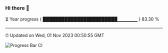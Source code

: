 ### Hi there 👋

⏳ Year progress { ████████████████████████▁▁▁▁▁▁ } 83.30 %

---

⏰ Updated on Wed, 01 Nov 2023 00:50:55 GMT

![Progress Bar CI](https://github.com/liununu/liununu/workflows/Progress%20Bar%20CI/badge.svg)

